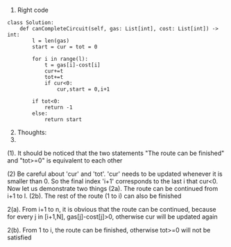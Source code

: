 1. Right code

```
class Solution:
    def canCompleteCircuit(self, gas: List[int], cost: List[int]) -> int:
        l = len(gas)
        start = cur = tot = 0
        
        for i in range(l):
            t = gas[i]-cost[i]
            cur+=t
            tot+=t
            if cur<0:
                cur,start = 0,i+1
            
        if tot<0:
            return -1
        else:
            return start

```


2. Thoughts:
3. 
(1). It should be noticed that the two statements  "The route can be finished"  and "tot>=0" is equivalent to each other


(2) Be careful about 'cur' and 'tot'. 'cur' needs to be updated whenever it is smaller than 0. So the final index 'i+1' corresponds to the last i that
cur<0. Now let us demonstrate two things (2a). The route can be continued from i+1 to l. (2b). The rest of the route (1 to i) can also be finished 

2(a). From i+1 to n, it is obvious that the route can be continued, because for every j in [i+1,N], gas[j]-cost[j]>0, otherwise cur will be updated again

2(b). From 1 to i, the route can be finished, otherwise tot>=0 will not be satisfied
